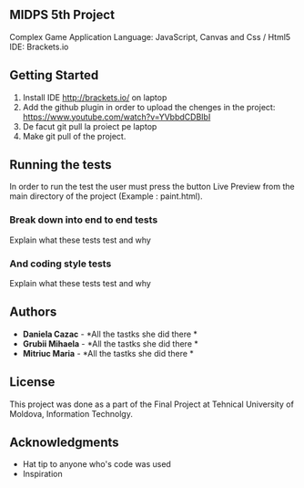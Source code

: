 ## MIDPS 5th Project

Complex Game Application 
Language: JavaScript, Canvas and Css / Html5
IDE: Brackets.io

## Getting Started

1. Install IDE http://brackets.io/ on laptop
2. Add the github plugin in order to upload the chenges in the project: https://www.youtube.com/watch?v=YVbbdCDBIbI 
3. De facut git pull la proiect pe laptop
3. Make git pull of the project.


## Running the tests

In order to run the test the user must press the button Live Preview from the main directory of the project (Example : paint.html).

### Break down into end to end tests

Explain what these tests test and why


### And coding style tests

Explain what these tests test and why

## Authors

* **Daniela Cazac** - *All the tastks she did there * 
* **Grubii Mihaela** - *All the tastks she did there * 
* **Mitriuc Maria** - *All the tastks she did there * 

## License

This project was done as a part of the Final Project at Tehnical University of Moldova, Information Technolgy.

## Acknowledgments

* Hat tip to anyone who's code was used
* Inspiration

